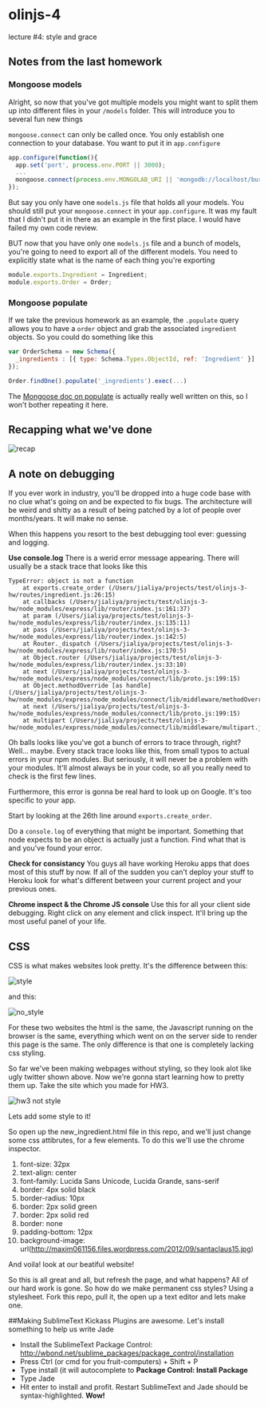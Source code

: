 olinjs-4
========

lecture #4: style and grace

## Notes from the last homework

### Mongoose models
Alright, so now that you've got multiple models you might want to split them up into different files in your `/models` folder. This will introduce you to several fun new things

`mongoose.connect` can only be called once. You only establish one connection to your database. You want to put it in `app.configure`

```js
app.configure(function(){
  app.set('port', process.env.PORT || 3000);
  ...
  mongoose.connect(process.env.MONGOLAB_URI || 'mongodb://localhost/burgers');
});
```

But say you only have one `models.js` file that holds all your models. You should still put your `mongoose.connect` in your `app.configure`. It was my fault that I didn't put it in there as an example in the first place. I would have failed my own code review.

BUT now that you have only one `models.js` file and a bunch of models, you're going to need to export all of the different models. You need to explicitly state what is the name of each thing you're exporting

```js
module.exports.Ingredient = Ingredient;
module.exports.Order = Order;
```

### Mongoose populate
If we take the previous homework as an example, the `.populate` query allows you to have a `order` object and grab the associated `ingredient` objects. So you could do something like this

```js
var OrderSchema = new Schema({
  _ingredients : [{ type: Schema.Types.ObjectId, ref: 'Ingredient' }]
});

Order.findOne().populate('_ingredients').exec(...)
```

The [Mongoose doc on populate](http://mongoosejs.com/docs/populate.html) is actually really well written on this, so I won't bother repeating it here.

<!--
### Updating the list of ingredients
So in the last homework we had the `orders` page that had a list of ingredients and you needed to add those ingredients as references in your order model.

The pesudocode should go something like this
```
render a list of checkboxes 
  each checkbox's value is set to the _id of the ingredient

when the user clicks submit
  do a $.post request back to your server
    get each _id of the ingredient
    check if the _id is still valid (someone could have deleted it right?)
    insert it into your orders model
    save your new order
```

If you do the checking step, you need to keep in mind that each `.find()` call is async, so you're not guarenteed any order in which the `.find()' calls will return in. However, you can asynchronously update your order. In pesudo code it'll look something like

```js
ingredients = req.params.ingredients
order = new Order({}) // save something with 0 ingredients
order.save(function (e) {
  // go through our list of ingredients and check they exist
  ingredients.forEach(function(ingredient){
    // try to find the ingredient
    Ingredient.find({_id: ingredient}, function (err, found){
      // if there isnt an error, that ingredient hasn't been created yet
      if (!err) {
        // update our order again
        order.update({$push: {ingredient: found.id}});
      }
    });
  });
});
```
-->
## Recapping what we've done
![recap](https://raw.github.com/olinjs/olinjs-4/master/images/recap.png?login=jiahuang&token=72662cb7a920eb602a67d2fc0f7b0625)

## A note on debugging
If you ever work in industry, you'll be dropped into a huge code base with no clue what's going on and be expected to fix bugs. The architecture will be weird and shitty as a result of being patched by a lot of people over months/years. It will make no sense. 

When this happens you resort to the best debugging tool ever: guessing and logging.

**Use console.log**
There is a werid error message appearing. There will usually be a stack trace that looks like this

```
TypeError: object is not a function
    at exports.create_order (/Users/jialiya/projects/test/olinjs-3-hw/routes/ingredient.js:26:15)
    at callbacks (/Users/jialiya/projects/test/olinjs-3-hw/node_modules/express/lib/router/index.js:161:37)
    at param (/Users/jialiya/projects/test/olinjs-3-hw/node_modules/express/lib/router/index.js:135:11)
    at pass (/Users/jialiya/projects/test/olinjs-3-hw/node_modules/express/lib/router/index.js:142:5)
    at Router._dispatch (/Users/jialiya/projects/test/olinjs-3-hw/node_modules/express/lib/router/index.js:170:5)
    at Object.router (/Users/jialiya/projects/test/olinjs-3-hw/node_modules/express/lib/router/index.js:33:10)
    at next (/Users/jialiya/projects/test/olinjs-3-hw/node_modules/express/node_modules/connect/lib/proto.js:199:15)
    at Object.methodOverride [as handle] (/Users/jialiya/projects/test/olinjs-3-hw/node_modules/express/node_modules/connect/lib/middleware/methodOverride.js:37:5)
    at next (/Users/jialiya/projects/test/olinjs-3-hw/node_modules/express/node_modules/connect/lib/proto.js:199:15)
    at multipart (/Users/jialiya/projects/test/olinjs-3-hw/node_modules/express/node_modules/connect/lib/middleware/multipart.js:70:58)
```

Oh balls looks like you've got a bunch of errors to trace through, right? Well... maybe. Every stack trace looks like this, from small typos to actual errors in your npm modules. But seriously, it will never be a problem with your modules. It'll almost always be in your code, so all you really need to check is the first few lines.

Furthermore, this error is gonna be real hard to look up on Google. It's too specific to your app.

Start by looking at the 26th line around `exports.create_order`.

Do a `console.log` of everything that might be important. Something that node expects to be an object is actually just a function. Find what that is and you've found your error.

**Check for consistancy**
You guys all have working Heroku apps that does most of this stuff by now. If all of the sudden you can't deploy your stuff to Heroku look for what's different between your current project and your previous ones.

**Chrome inspect & the Chrome JS console**
Use this for all your client side debugging. Right click on any element and click inspect. It'll bring up the most useful panel of your life. 

## CSS

CSS is what makes websites look pretty.  It's the difference between this:

![style](https://github.com/olinjs/olinjs-4/blob/master/twitter_tyle.png?raw=true)

and this:

![no_style](https://github.com/olinjs/olinjs-4/blob/master/twitter_no_style.png?raw=true)

For these two websites the html is the same, the Javascript running on the browser is the same, everything which went on on the server side to render this page is the same. The only difference is that one is completely lacking css styling.

So far we've been making webpages without styling, so they look alot like ugly twitter shown above. Now we're gonna start learning how to pretty them up. Take the site which you made for HW3.

![hw3 not style](https://github.com/olinjs/olinjs-4/blob/master/Screen%20Shot%202013-01-31%20at%204.58.23%20PM.png?raw=true)

Lets add some style to it!

So open up the new_ingredient.html file in this repo, and we'll just change some css attibrutes, for a few elements. To do this we'll use the chrome inspector.

1. font-size: 32px
2. text-align: center
3. font-family: Lucida Sans Unicode, Lucida Grande, sans-serif	
4. border: 4px solid black
5. border-radius: 10px
6. border: 2px solid green 
7. border: 2px solid red
8. border: none
9. padding-bottom: 12px
10. background-image: url(http://maxim061156.files.wordpress.com/2012/09/santaclaus15.jpg)

And voila! look at our beatiful website!

So this is all great and all, but refresh the page, and what happens?  All of our hard work is gone. So how do we make permanent css styles? Using a stylesheet. Fork this repo, pull it, the open up a text editor and lets make one.


##Making SublimeText Kickass
Plugins are awesome. Let's install something to help us write Jade
* Install the SublimeText Package Control: http://wbond.net/sublime_packages/package_control/installation
* Press Ctrl (or cmd for you fruit-computers) + Shift + P
* Type install (it will autocomplete to __Package Control: Install Package__
* Type Jade
* Hit enter to install and profit. Restart SublimeText and Jade should be syntax-highlighted. __Wow!__
